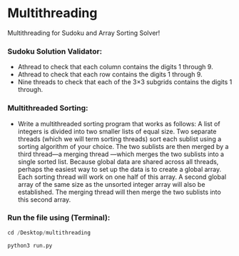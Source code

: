 # Multithreading
Multithreading for Sudoku and Array Sorting Solver!
### Sudoku Solution Validator:
- Athread to check that each column contains the digits 1 through 9.
- Athread to check that each row contains the digits 1 through 9.
- Nine threads to check that each of the 3×3 subgrids contains the digits 1 through.

### Multithreaded Sorting:
- Write a multithreaded sorting program that works as follows: A list of integers is divided into two smaller lists of equal size. Two separate threads (which we will term sorting threads) sort each sublist using  a  sorting algorithm  of  your  choice.  The  two  sublists  are  then  merged  by  a  third  thread—a merging  thread —which  merges  the  two  sublists  into  a  single  sorted  list.  Because  global  data  are shared across all threads, perhaps the easiest way to set up the data is to create a global array. Each sorting  thread  will  work  on  one  half  of  this  array.  A  second  global  array  of  the  same  size  as  the unsorted integer array will also be established. The merging thread will then merge the two sublists into this second array.

### Run the file using (Terminal):
```python
cd /Desktop/multithreading
```
```python
python3 run.py
```
